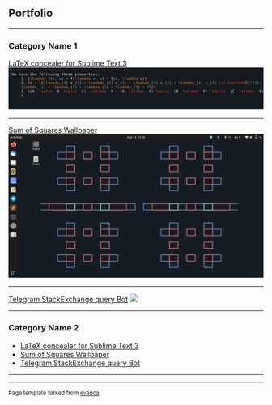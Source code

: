 ## Portfolio

---

### Category Name 1 

[LaTeX concealer for Sublime Text 3](/sample_page)
<img src="images/conceal_tex.gif?raw=true"/>

---
[Sum of Squares Wallpaper](/pdf/sample_presentation.pdf)
<img src="images/wallpaper_art_1.png?raw=true"/>

---
[Telegram StackExchange query Bot](http://example.com/)
<img src="images/telegram_bot.jpg?raw=true"/>

---

### Category Name 2

- [LaTeX concealer for Sublime Text 3](http://example.com/)
- [Sum of Squares Wallpaper](http://example.com/)
- [Telegram StackExchange query Bot](http://example.com/)


---




---
<p style="font-size:11px">Page template forked from <a href="https://github.com/evanca/quick-portfolio">evanca</a></p>
<!-- Remove above link if you don't want to attibute -->
